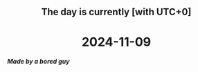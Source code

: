 <h2 align=center>The day is currently [with UTC+0]</h2>
<h1 align=center><!--TIME BEGIN-->2024-11-09<!--TIME END--></h1>
<h5>Made by a bored guy</h5>
